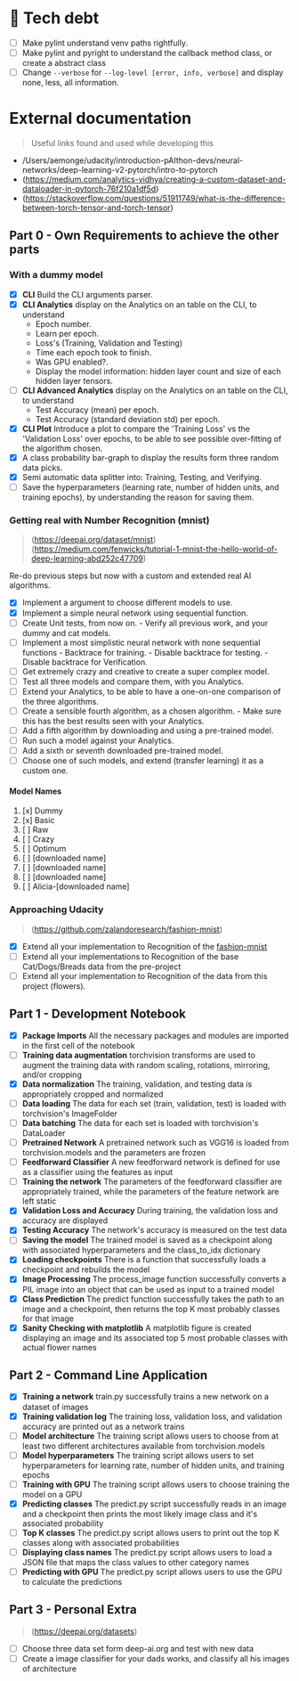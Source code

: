 # 🐛 Tech debt

* [ ] Make pylint understand venv paths rightfully.
* [ ] Make pylint and pyright to understand the callback method class, or create a abstract class
* [ ] Change `--verbose` for `--log-level [error, info, verbose]` and display none, less, all information.

# External documentation

> Useful links found and used while developing this

* /Users/aemonge/udacity/introduction-pAIthon-devs/neural-networks/deep-learning-v2-pytorch/intro-to-pytorch
* (https://medium.com/analytics-vidhya/creating-a-custom-dataset-and-dataloader-in-pytorch-76f210a1df5d)
* (https://stackoverflow.com/questions/51911749/what-is-the-difference-between-torch-tensor-and-torch-tensor)

## Part 0 - Own Requirements to achieve the other parts

### With a dummy model

* [x] **CLI** Build the CLI arguments parser.
* [x] **CLI Analytics** display on the Analytics on an table on the CLI, to understand
  - Epoch number.
  - Learn per epoch.
  - Loss's (Training, Validation and Testing)
  - Time each epoch took to finish.
  - Was GPU enabled?.
  - Display the model information: hidden layer count and size of each hidden layer tensors.
* [ ] **CLI Advanced Analytics** display on the Analytics on an table on the CLI, to understand
  - Test Accuracy (mean) per epoch.
  - Test Accuracy (standard deviation std) per epoch.
* [x] **CLI Plot** Introduce a plot to compare the 'Training Loss' vs the 'Validation Loss' over epochs, to be able to
  see possible over-fitting of the algorithm chosen.
* [x] A class probability bar-graph to display the results form three random data picks.
* [x] Semi automatic data splitter into: Training, Testing, and Verifying.
* [ ] Save the hyperparameters (learning rate, number of hidden units, and training epochs), by understanding the reason for saving them.

### Getting real with Number Recognition (mnist)
> (https://deepai.org/dataset/mnist)
> (https://medium.com/fenwicks/tutorial-1-mnist-the-hello-world-of-deep-learning-abd252c47709)

Re-do previous steps but now with a custom and extended real AI algorithms.

* [x] Implement a argument to choose different models to use.
* [x] Implement a simple neural network using sequential function.
* [ ] Create Unit tests, from now on.
      - Verify all previous work, and your dummy and cat models.
* [ ] Implement a most simplistic neural network with none sequential functions
      - Backtrace for training.
      - Disable backtrace for testing.
      - Disable backtrace for Verification.
* [ ] Get extremely crazy and creative to create a super complex model.
* [ ] Test all three models and compare them, with you Analytics.
* [ ] Extend your Analytics, to be able to have a one-on-one comparison of the three algorithms.
* [ ] Create a sensible fourth algorithm, as a chosen algorithm.
      - Make sure this has the best results seen with your Analytics.
* [ ] Add a fifth algorithm by downloading and using a pre-trained model.
* [ ] Run such a model against your Analytics.
* [ ] Add a sixth or seventh downloaded pre-trained model.
* [ ] Choose one of such models, and extend (transfer learning) it as a custom one.

#### Model Names
1. [x] Dummy
2. [x] Basic
3. [ ] Raw
4. [ ] Crazy
5. [ ] Optimum
6. [ ] [downloaded name]
7. [ ] [downloaded name]
8. [ ] [downloaded name]
9. [ ] Alicia-[downloaded name]

### Approaching Udacity
> (https://github.com/zalandoresearch/fashion-mnist)

* [x] Extend all your implementation to Recognition of the [fashion-mnist](https://github.com/zalandoresearch/fashion-mnist)
* [ ] Extend all your implementations to Recognition of the base Cat/Dogs/Breads data from the pre-project
* [ ] Extend all your implementation to Recognition of the data from this project (flowers).

## Part 1 - Development Notebook

* [x] **Package Imports** All the necessary packages and modules are imported in the first cell of the notebook
* [ ] **Training data augmentation** torchvision transforms are used to augment the training data with random scaling, rotations, mirroring, and/or cropping
* [x] **Data normalization** The training, validation, and testing data is appropriately cropped and normalized
* [ ] **Data loading** The data for each set (train, validation, test) is loaded with torchvision's ImageFolder
* [ ] **Data batching** The data for each set is loaded with torchvision's DataLoader
* [ ] **Pretrained Network** A pretrained network such as VGG16 is loaded from torchvision.models and the parameters are frozen
* [ ] **Feedforward Classifier** A new feedforward network is defined for use as a classifier using the features as input
* [ ] **Training the network** The parameters of the feedforward classifier are appropriately trained, while the parameters of the feature network are left static
* [x] **Validation Loss and Accuracy** During training, the validation loss and accuracy are displayed
* [x] **Testing Accuracy** The network's accuracy is measured on the test data
* [ ] **Saving the model** The trained model is saved as a checkpoint along with associated hyperparameters and the class_to_idx dictionary
* [x] **Loading checkpoints** There is a function that successfully loads a checkpoint and rebuilds the model
* [x] **Image Processing** The process_image function successfully converts a PIL image into an object that can be used as input to a trained model
* [x] **Class Prediction** The predict function successfully takes the path to an image and a checkpoint, then returns the top K most probably classes for that image
* [x] **Sanity Checking with matplotlib** A matplotlib figure is created displaying an image and its associated top 5 most probable classes with actual flower names

## Part 2 - Command Line Application

* [x] **Training a network** train.py successfully trains a new network on a dataset of images
* [x] **Training validation log** The training loss, validation loss, and validation accuracy are printed out as a network trains
* [ ] **Model architecture** The training script allows users to choose from at least two different architectures available from torchvision.models
* [ ] **Model hyperparameters** The training script allows users to set hyperparameters for learning rate, number of hidden units, and training epochs
* [ ] **Training with GPU** The training script allows users to choose training the model on a GPU
* [x] **Predicting classes** The predict.py script successfully reads in an image and a checkpoint then prints the most likely image class and it's associated probability
* [ ] **Top K classes** The predict.py script allows users to print out the top K classes along with associated probabilities
* [ ] **Displaying class names** The predict.py script allows users to load a JSON file that maps the class values to other category names
* [ ] **Predicting with GPU** The predict.py script allows users to use the GPU to calculate the predictions

## Part 3 - Personal Extra
> (https://deepai.org/datasets)

* [ ] Choose three data set form deep-ai.org and test with new data
* [ ] Create a image classifier for your dads works, and classify all his images of architecture
